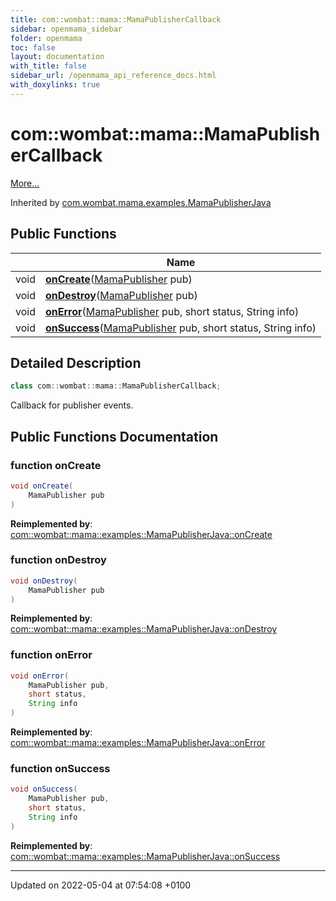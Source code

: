 ```yaml
---
title: com::wombat::mama::MamaPublisherCallback
sidebar: openmama_sidebar
folder: openmama
toc: false
layout: documentation
with_title: false
sidebar_url: /openmama_api_reference_docs.html
with_doxylinks: true
---
```


# com::wombat::mama::MamaPublisherCallback



 [More...](#detailed-description)

Inherited by [com.wombat.mama.examples.MamaPublisherJava](classcom_1_1wombat_1_1mama_1_1examples_1_1MamaPublisherJava.html)

## Public Functions

|                | Name           |
| -------------- | -------------- |
| void | **[onCreate](interfacecom_1_1wombat_1_1mama_1_1MamaPublisherCallback.html#function-oncreate)**([MamaPublisher](classcom_1_1wombat_1_1mama_1_1MamaPublisher.html) pub) |
| void | **[onDestroy](interfacecom_1_1wombat_1_1mama_1_1MamaPublisherCallback.html#function-ondestroy)**([MamaPublisher](classcom_1_1wombat_1_1mama_1_1MamaPublisher.html) pub) |
| void | **[onError](interfacecom_1_1wombat_1_1mama_1_1MamaPublisherCallback.html#function-onerror)**([MamaPublisher](classcom_1_1wombat_1_1mama_1_1MamaPublisher.html) pub, short status, String info) |
| void | **[onSuccess](interfacecom_1_1wombat_1_1mama_1_1MamaPublisherCallback.html#function-onsuccess)**([MamaPublisher](classcom_1_1wombat_1_1mama_1_1MamaPublisher.html) pub, short status, String info) |

## Detailed Description

```java
class com::wombat::mama::MamaPublisherCallback;
```


Callback for publisher events. 

## Public Functions Documentation

### function onCreate

```java
void onCreate(
    MamaPublisher pub
)
```


**Reimplemented by**: [com::wombat::mama::examples::MamaPublisherJava::onCreate](classcom_1_1wombat_1_1mama_1_1examples_1_1MamaPublisherJava.html#function-oncreate)


### function onDestroy

```java
void onDestroy(
    MamaPublisher pub
)
```


**Reimplemented by**: [com::wombat::mama::examples::MamaPublisherJava::onDestroy](classcom_1_1wombat_1_1mama_1_1examples_1_1MamaPublisherJava.html#function-ondestroy)


### function onError

```java
void onError(
    MamaPublisher pub,
    short status,
    String info
)
```


**Reimplemented by**: [com::wombat::mama::examples::MamaPublisherJava::onError](classcom_1_1wombat_1_1mama_1_1examples_1_1MamaPublisherJava.html#function-onerror)


### function onSuccess

```java
void onSuccess(
    MamaPublisher pub,
    short status,
    String info
)
```


**Reimplemented by**: [com::wombat::mama::examples::MamaPublisherJava::onSuccess](classcom_1_1wombat_1_1mama_1_1examples_1_1MamaPublisherJava.html#function-onsuccess)


-------------------------------

Updated on 2022-05-04 at 07:54:08 +0100